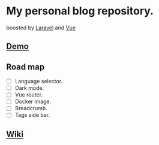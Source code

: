 # My personal blog repository.
boosted by [Laravel](https://laravel.com) and [Vue](https://vuejs.org)

## [Demo](https://www.xyyolab.com)

## Road map
- [ ] Language selector.
- [ ] Dark mode.
- [ ] Vue router.
- [ ] Docker image.
- [ ] Breadcrumb.
- [ ] Tags side bar.

## [Wiki](https://github.com/xyyolab/Blog/wiki)
